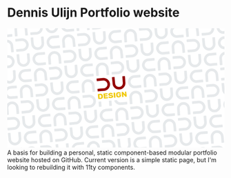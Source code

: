 # Dennis Ulijn Portfolio website

![personal brand design](/images\m1-lwg2-small.png)
A basis for building a personal, static component-based modular portfolio website hosted on GitHub. Current version is a simple static page, but I'm looking to rebuilding it with 11ty components.
